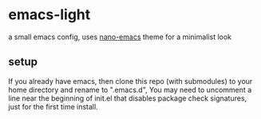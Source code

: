 # emacs-light
a small emacs config, uses [nano-emacs](https://github.com/rougier/nano-emacs/) theme for a minimalist look

## setup
If you already have emacs, then clone this repo (with submodules) to your home directory and rename to ".emacs.d",
You may need to uncomment a line near the beginning of init.el that disables package check signatures, just for the first time install.
